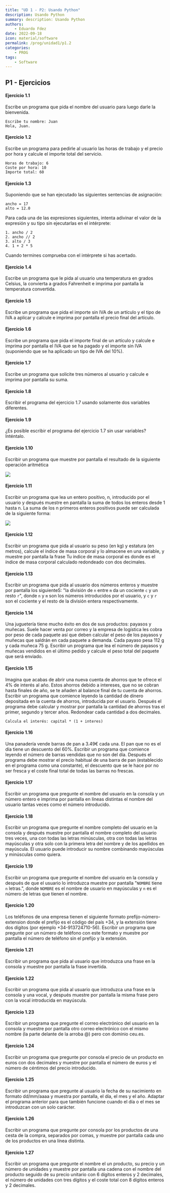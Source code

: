 ```yaml
---
title: "UD 1 - P2: Usando Python"
description: Usando Python
summary: description: Usando Python
authors:
    - Eduardo Fdez
date: 2022-09-18
icon: material/software
permalink: /prog/unidad1/p1.2
categories:
    - PROG
tags:
    - Software
---
```


## P1 - Ejercicios


#### **Ejercicio 1.1**

Escribe un programa que pida el nombre del usuario para luego darle la bienvenida.

```
Escribe tu nombre: Juan
Hola, Juan.
```

#### **Ejercicio 1.2**

Escribe un programa para pedirle al usuario las horas de trabajo y el precio por hora y calcule el importe total del servicio.

```
Horas de trabajo: 6
Coste por hora: 10
Importe total: 60
```

#### **Ejercicio 1.3**

Suponiendo que se han ejecutado las siguientes sentencias de asignación:

```
ancho = 17
alto = 12.0
```

Para cada una de las expresiones siguientes, intenta adivinar el valor de la expresión y su tipo sin ejecutarlas en  el intérprete:

```
1. ancho / 2
2. ancho // 2
3. alto / 3
4. 1 + 2 * 5
```
Cuando termines comprueba con el intérprete si has acertado.

#### **Ejercicio 1.4**

Escribe un programa que le pida al usuario una temperatura en grados Celsius, la convierta a grados Fahrenheit e imprima por pantalla la temperatura convertida.

#### **Ejercicio 1.5**

Escribe un programa que pida el importe sin IVA de un artículo y el tipo de IVA a aplicar y calcule e imprima por pantalla el precio final del artículo.

#### **Ejercicio 1.6**

Escribe un programa que pida el importe final de un artículo y calcule e imprima por pantalla el IVA que se ha pagado y el importe sin IVA (suponiendo que se ha aplicado un tipo de IVA del 10%).

#### **Ejercicio 1.7**

Escribe un programa que solicite tres números al usuario y calcule e imprima por pantalla su suma.

#### **Ejercicio 1.8**

Escribir el programa del ejercicio 1.7 usando solamente dos variables diferentes.

#### **Ejercicio 1.9**

¿Es posible escribir el programa del ejercicio 1.7 sin usar variables? Inténtalo.


#### **Ejercicio 1.10**
Escribir un programa que muestre por pantalla el resultado de la siguiente operación aritmética

![](assets/operacionaritmetica.png)


#### **Ejercicio 1.11**

Escribir un programa que lea un entero positivo, n, introducido por el usuario y después muestre en pantalla la suma de todos los enteros desde 1 hasta n. La suma de los n primeros enteros positivos puede ser calculada de la siguiente forma:


![](assets/nentrospositivos.png)

#### **Ejercicio 1.12**

Escribir un programa que pida al usuario su peso (en kg) y estatura (en metros), calcule el índice de masa corporal y lo almacene en una variable, y muestre por pantalla la frase Tu índice de masa corporal es <imc> donde <imc> es el índice de masa corporal calculado redondeado con dos decimales.


#### **Ejercicio 1.13**

Escribir un programa que pida al usuario dos números enteros y muestre por pantalla los siguienteS: "la división de `n` entre `m` da un cociente `c` y un resto `r`", donde `n` y `m` son los números introducidos por el usuario, y `c` y `r` son el cociente y el resto de la división entera respectivamente.


#### **Ejercicio 1.14**

Una juguetería tiene mucho éxito en dos de sus productos: payasos y muñecas. Suele hacer venta por correo y la empresa de logística les cobra por peso de cada paquete así que deben calcular el peso de los payasos y muñecas que saldrán en cada paquete a demanda. Cada payaso pesa 112 g y cada muñeca 75 g. Escribir un programa que lea el número de payasos y muñecas vendidos en el último pedido y calcule el peso total del paquete que será enviado.


#### **Ejercicio 1.15**

Imagina que acabas de abrir una nueva cuenta de ahorros que te ofrece el 4% de interés al año. Estos ahorros debido a intereses, que no se cobran hasta finales de año, se te añaden al balance final de tu cuenta de ahorros. Escribir un programa que comience leyendo la cantidad de dinero depositada en la cuenta de ahorros, introducida por el usuario. Después el programa debe calcular y mostrar por pantalla la cantidad de ahorros tras el primer, segundo y tercer años. Redondear cada cantidad a dos decimales.

```Calcula el interés: capital * (1 + interes)```

#### **Ejercicio 1.16**

Una panadería vende barras de pan a 3.49€ cada una. El pan que no es el día tiene un descuento del 60%. Escribir un programa que comience leyendo el número de barras vendidas que no son del día. Después el programa debe mostrar el precio habitual de una barra de pan (establecido en el programa como una constante), el descuento que se le hace por no ser fresca y el coste final total de todas las barras no frescas.


#### **Ejercicio 1.17**
Escribir un programa que pregunte el nombre del usuario en la consola y un número entero e imprima por pantalla en líneas distintas el nombre del usuario tantas veces como el número introducido.


#### **Ejercicio 1.18**
Escribir un programa que pregunte el nombre completo del usuario en la consola y después muestre por pantalla el nombre completo del usuario tres veces, una con todas las letras minúsculas, otra con todas las letras mayúsculas y otra solo con la primera letra del nombre y de los apellidos en mayúscula. El usuario puede introducir su nombre combinando mayúsculas y minúsculas como quiera.


#### **Ejercicio 1.19**
Escribir un programa que pregunte el nombre del usuario en la consola y después de que el usuario lo introduzca muestre por pantalla "`NOMBRE` tiene `n` letras.", donde `NOMBRE` es el nombre de usuario en mayúsculas y `n` es el número de letras que tienen el nombre.


#### **Ejercicio 1.20**
Los teléfonos de una empresa tienen el siguiente formato prefijo-número-extension donde el prefijo es el código del país +34, y la extensión tiene dos dígitos (por ejemplo +34-913724710-56). Escribir un programa que pregunte por un número de teléfono con este formato y muestre por pantalla el número de teléfono sin el prefijo y la extensión.


#### **Ejercicio 1.21**
Escribir un programa que pida al usuario que introduzca una frase en la consola y muestre por pantalla la frase invertida.


#### **Ejercicio 1.22**
Escribir un programa que pida al usuario que introduzca una frase en la consola y una vocal, y después muestre por pantalla la misma frase pero con la vocal introducida en mayúscula.


#### **Ejercicio 1.23**
Escribir un programa que pregunte el correo electrónico del usuario en la consola y muestre por pantalla otro correo electrónico con el mismo nombre (la parte delante de la arroba @) pero con dominio ceu.es.


#### **Ejercicio 1.24**
Escribir un programa que pregunte por consola el precio de un producto en euros con dos decimales y muestre por pantalla el número de euros y el número de céntimos del precio introducido.


#### **Ejercicio 1.25**
Escribir un programa que pregunte al usuario la fecha de su nacimiento en formato dd/mm/aaaa y muestra por pantalla, el día, el mes y el año. Adaptar el programa anterior para que también funcione cuando el día o el mes se introduzcan con un solo carácter.


#### **Ejercicio 1.26**
Escribir un programa que pregunte por consola por los productos de una cesta de la compra, separados por comas, y muestre por pantalla cada uno de los productos en una línea distinta.


#### **Ejercicio 1.27**
Escribir un programa que pregunte el nombre el un producto, su precio y un número de unidades y muestre por pantalla una cadena con el nombre del producto seguido de su precio unitario con 6 dígitos enteros y 2 decimales, el número de unidades con tres dígitos y el coste total con 8 dígitos enteros y 2 decimales.


